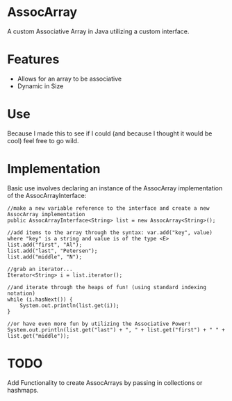 AssocArray
==========

A custom Associative Array in Java utilizing a custom interface.

Features
========

- Allows for an array to be associative
- Dynamic in Size

Use
===

Because I made this to see if I could (and because I thought it would be cool) feel free to go wild.

Implementation
==============

Basic use involves declaring an instance of the AssocArray<E> implementation of the AssocArrayInterface<E>:
	
	//make a new variable reference to the interface and create a new AssocArray implementation
	public AssocArrayInterface<String> list = new AssocArray<String>();

	//add items to the array through the syntax: var.add("key", value) where "key" is a string and value is of the type <E>
	list.add("first", "Al");
	list.add("last", "Petersen");
	list.add("middle", "N");

	//grab an iterator...
	Iterator<String> i = list.iterator();

	//and iterate through the heaps of fun! (using standard indexing notation)
	while (i.hasNext()) {
		System.out.println(list.get(i));
	}

	//or have even more fun by utilizing the Associative Power!
	System.out.println(list.get("last") + ", " + list.get("first") + " " + list.get("middle"));

TODO
====

Add Functionality to create AssocArrays by passing in collections or hashmaps.
